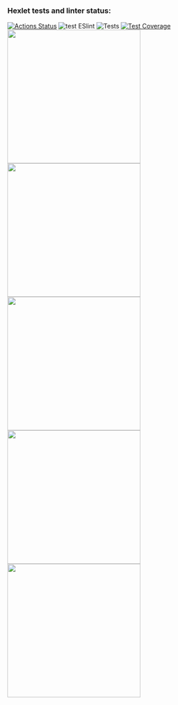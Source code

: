 ### Hexlet tests and linter status:
[![Actions Status](https://github.com/xaarxus/frontend-project-lvl2/workflows/hexlet-check/badge.svg)](https://github.com/xaarxus/frontend-project-lvl2/actions)
![test ESlint](https://github.com/xaarxus/frontend-project-lvl2/workflows/test%20ESlint/badge.svg)
![Tests](https://github.com/xaarxus/frontend-project-lvl2/workflows/Tests/badge.svg)
[![Test Coverage](https://api.codeclimate.com/v1/badges/c90f3ee78cd795768eeb/test_coverage)](https://codeclimate.com/github/xaarxus/frontend-project-lvl2/test_coverage)
<a href="https://asciinema.org/a/4ChXRrw5RiEhHIMe4yeGoX7HV"><img src="https://asciinema.org/a/4ChXRrw5RiEhHIMe4yeGoX7HV.png" width="300"/></a>
<a href="https://asciinema.org/a/NgVjUMcwrcW9O8sbsQe4q6f5n"><img src="https://asciinema.org/a/NgVjUMcwrcW9O8sbsQe4q6f5n.png" width="300"/></a>
<a href="https://asciinema.org/a/387222"><img src="https://asciinema.org/a/387222.png" width="300"/></a>
<a href="https://asciinema.org/a/387223"><img src="https://asciinema.org/a/387223.png" width="300"/></a>
<a href="https://asciinema.org/a/387463"><img src="https://asciinema.org/a/387463.png" width="300"/></a>
